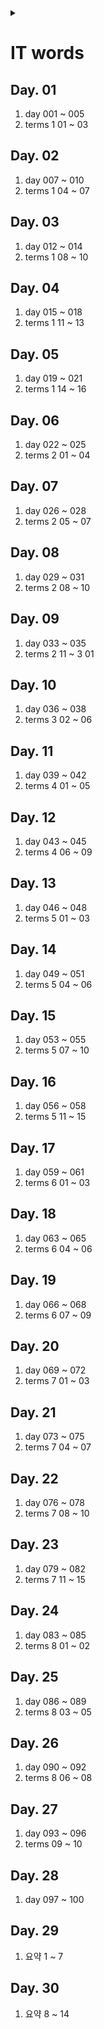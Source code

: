 <link rel="stylesheet" type="text/css" href="/css/header.css">
<link rel="stylesheet" type="text/css" href="/css/bootstrap/5.3.0-alpha1/bootstrap.css">
<div class="sticky-top bg-white pt-1 pb-2" id="header-div-max"></div>
<details id="display-none"><summary></summary>
  <script src="/js/header.js" defer="defer"></script>
  <script src="/js/table/numbering.js" defer="defer"></script>
  <script src="/js/bootstrap/5.3.0-alpha1/bootstrap.bundle.js" defer="defer"></script>
</details>

# IT words

## Day. 01

1. day 001 ~ 005
2. terms 1 01 ~ 03

## Day. 02

1. day 007 ~ 010
2. terms 1 04 ~ 07

## Day. 03

1. day 012 ~ 014
2. terms 1 08 ~ 10

## Day. 04

1. day 015 ~ 018
2. terms 1 11 ~ 13

## Day. 05

1. day 019 ~ 021
2. terms 1 14 ~ 16

## Day. 06

1. day 022 ~ 025
2. terms 2 01 ~ 04

## Day. 07

1. day 026 ~ 028
2. terms 2 05 ~ 07

## Day. 08

1. day 029 ~ 031
2. terms 2 08 ~ 10

## Day. 09

1. day 033 ~ 035
2. terms 2 11 ~ 3 01

## Day. 10

1. day 036 ~ 038
2. terms 3 02 ~ 06

## Day. 11

1. day 039 ~ 042
2. terms 4 01 ~ 05

## Day. 12

1. day 043 ~ 045
2. terms 4 06 ~ 09

## Day. 13

1. day 046 ~ 048
2. terms 5 01 ~ 03

## Day. 14

1. day 049 ~ 051
2. terms 5 04 ~ 06

## Day. 15

1. day 053 ~ 055
2. terms 5 07 ~ 10

## Day. 16

1. day 056 ~ 058
2. terms 5 11 ~ 15

## Day. 17

1. day 059 ~ 061
2. terms 6 01 ~ 03

## Day. 18

1. day 063 ~ 065
2. terms 6 04 ~ 06

## Day. 19

1. day 066 ~ 068
2. terms 6 07 ~ 09

## Day. 20

1. day 069 ~ 072
2. terms 7 01 ~ 03

## Day. 21

1. day 073 ~ 075
2. terms 7 04 ~ 07

## Day. 22

1. day 076 ~ 078
2. terms 7 08 ~ 10

## Day. 23

1. day 079 ~ 082
2. terms 7 11 ~ 15

## Day. 24

1. day 083 ~ 085
2. terms 8 01 ~ 02

## Day. 25

1. day 086 ~ 089
2. terms 8 03 ~ 05

## Day. 26

1. day 090 ~ 092
2. terms 8 06 ~ 08

## Day. 27

1. day 093 ~ 096
2. terms 09 ~ 10

## Day. 28

1. day 097 ~ 100

## Day. 29

1. 요약 1 ~ 7

## Day. 30

1. 요약 8 ~ 14
